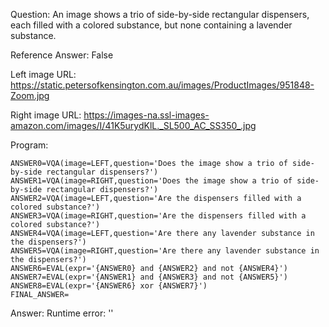 Question: An image shows a trio of side-by-side rectangular dispensers, each filled with a colored substance, but none containing a lavender substance.

Reference Answer: False

Left image URL: https://static.petersofkensington.com.au/images/ProductImages/951848-Zoom.jpg

Right image URL: https://images-na.ssl-images-amazon.com/images/I/41K5urydKlL._SL500_AC_SS350_.jpg

Program:

```
ANSWER0=VQA(image=LEFT,question='Does the image show a trio of side-by-side rectangular dispensers?')
ANSWER1=VQA(image=RIGHT,question='Does the image show a trio of side-by-side rectangular dispensers?')
ANSWER2=VQA(image=LEFT,question='Are the dispensers filled with a colored substance?')
ANSWER3=VQA(image=RIGHT,question='Are the dispensers filled with a colored substance?')
ANSWER4=VQA(image=LEFT,question='Are there any lavender substance in the dispensers?')
ANSWER5=VQA(image=RIGHT,question='Are there any lavender substance in the dispensers?')
ANSWER6=EVAL(expr='{ANSWER0} and {ANSWER2} and not {ANSWER4}')
ANSWER7=EVAL(expr='{ANSWER1} and {ANSWER3} and not {ANSWER5}')
ANSWER8=EVAL(expr='{ANSWER6} xor {ANSWER7}')
FINAL_ANSWER=
```
Answer: Runtime error: ''

